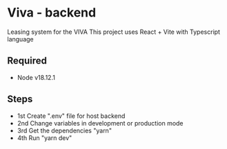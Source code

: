 # Viva - backend

Leasing system for the VIVA
This project uses React + Vite with Typescript language

## Required

- Node v18.12.1

## Steps

- 1st Create ".env" file for host backend
- 2nd Change variables in development or production mode
- 3rd Get the dependencies "yarn"
- 4th Run "yarn dev"